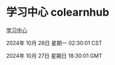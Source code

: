 # 学习中心 colearnhub
[学习中心](http://219.139.197.74:56308/colearnhub/)

2024年 10月 28日 星期一 02:30:01 CST

2024年 10月 27日 星期日 18:30:01 GMT
